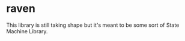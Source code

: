 # raven

This library is still taking shape but it's meant to be some sort of State Machine Library.
